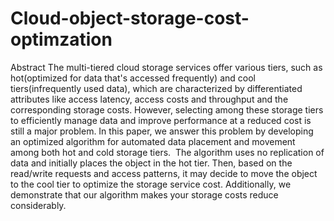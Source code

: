 # Cloud-object-storage-cost-optimzation
Abstract 
The multi-tiered cloud storage services offer various tiers, such as          hot(optimized for data that's accessed frequently) and cool        tiers(infrequently used data), which are characterized by differentiated        attributes like access latency, access costs and throughput and the          corresponding storage costs. However, selecting among these storage tiers         to efficiently manage data and improve performance at a reduced cost is            still a major problem. In this paper, we answer this problem by developing             an optimized algorithm for automated data placement and movement         among both hot and cold storage tiers. ​ The algorithm uses no replication of             data and initially places the object in the hot tier. Then, based on the              read/write requests and access patterns, it may decide to move the object            to the cool tier to optimize the storage service cost. Additionally, we            demonstrate that our algorithm makes your storage costs reduce         considerably.
